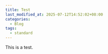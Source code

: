 ```yaml
---
title: Test
last_modified_at: 2025-07-12T14:52:02+08:00
categories:
  - Blog
tags:
  - standard
---
```

This is a test.